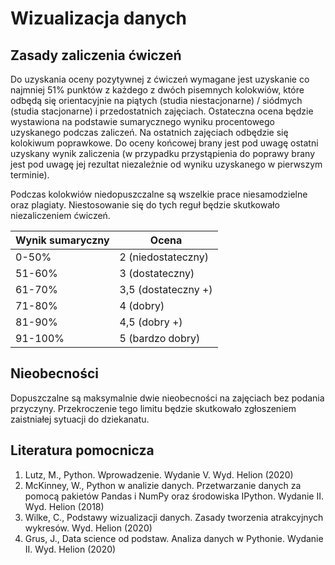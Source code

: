 # Wizualizacja danych

## Zasady zaliczenia ćwiczeń
Do uzyskania oceny pozytywnej z ćwiczeń wymagane jest uzyskanie co najmniej 51% punktów z każdego z dwóch pisemnych kolokwiów, które odbędą się orientacyjnie na piątych (studia niestacjonarne) / siódmych (studia stacjonarne) i przedostatnich zajęciach. Ostateczna ocena będzie wystawiona na podstawie sumarycznego wyniku procentowego uzyskanego podczas zaliczeń. Na ostatnich zajęciach odbędzie się kolokiwum poprawkowe. Do oceny końcowej brany jest pod uwagę ostatni uzyskany wynik zaliczenia (w przypadku przystąpienia do poprawy brany jest pod uwagę jej rezultat niezależnie od wyniku uzyskanego w pierwszym terminie).

Podczas kolokwiów niedopuszczalne są wszelkie prace niesamodzielne oraz plagiaty. Niestosowanie się do tych reguł będzie skutkowało niezaliczeniem ćwiczeń.

|Wynik sumaryczny | Ocena |
------------------|-------|
|0-50% | 2 (niedostateczny) |
|51-60% | 3 (dostateczny) |
|61-70% | 3,5 (dostateczny +) |
|71-80% | 4 (dobry) |
|81-90% | 4,5 (dobry +) |
|91-100% | 5 (bardzo dobry) |

## Nieobecności
Dopuszczalne są maksymalnie dwie nieobecności na zajęciach bez podania przyczyny. Przekroczenie tego limitu będzie skutkowało zgłoszeniem zaistniałej sytuacji do dziekanatu.

## Literatura pomocnicza
1. Lutz, M., Python. Wprowadzenie. Wydanie V. Wyd. Helion (2020)
2. McKinney, W., Python w analizie danych. Przetwarzanie danych za pomocą pakietów Pandas i NumPy oraz środowiska IPython. Wydanie II. Wyd. Helion (2018)
3. Wilke, C., Podstawy wizualizacji danych. Zasady tworzenia atrakcyjnych wykresów. Wyd. Helion (2020)
4. Grus, J., Data science od podstaw. Analiza danych w Pythonie. Wydanie II. Wyd. Helion (2020)
